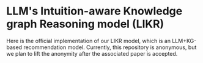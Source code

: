 # LLM's Intuition-aware Knowledge graph Reasoning model (LIKR)
Here is the official implementation of our LIKR model, which is an LLM+KG-based recommendation model. 
Currently, this repository is anonymous, but we plan to lift the anonymity after the associated paper is accepted.
